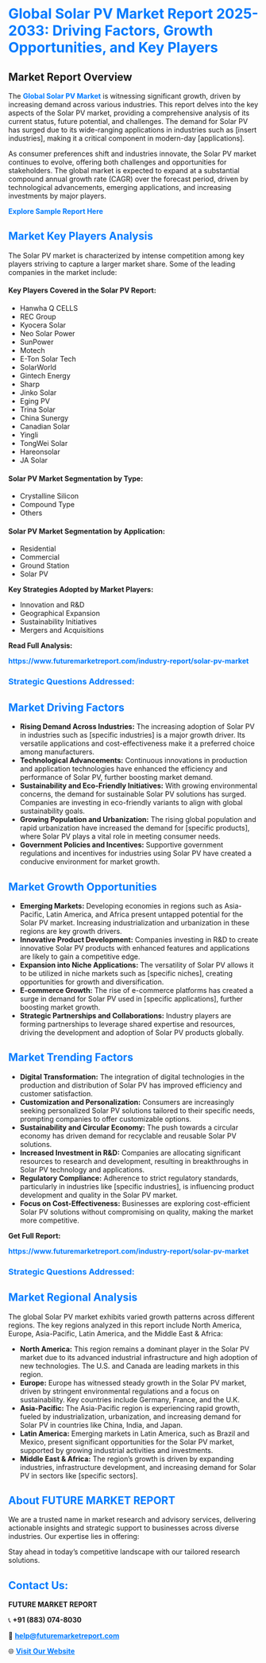<h1 style="color: #007BFF;">Global Solar PV Market Report 2025-2033: Driving Factors, Growth Opportunities, and Key Players</h1>

<section id="overview">
<h2>Market Report Overview</h2>
<p>The <a href="https://www.futuremarketreport.com/industry-report/solar-pv-market" style="color: #007BFF; text-decoration: none;"><strong>Global Solar PV Market</strong></a> is witnessing significant growth, driven by increasing demand across various industries. This report delves into the key aspects of the Solar PV market, providing a comprehensive analysis of its current status, future potential, and challenges. The demand for Solar PV has surged due to its wide-ranging applications in industries such as [insert industries], making it a critical component in modern-day [applications].</p>
<p>As consumer preferences shift and industries innovate, the Solar PV market continues to evolve, offering both challenges and opportunities for stakeholders. The global market is expected to expand at a substantial compound annual growth rate (CAGR) over the forecast period, driven by technological advancements, emerging applications, and increasing investments by major players.</p>
</section>

<section id="overview">
<p><a href="https://www.futuremarketreport.com/request-sample/reportId=113013" style="color: #007BFF; text-decoration: none;"><strong>Explore Sample Report Here</strong></a></p>
</section>

<section id="key-players">
<h2 style="color: #007BFF;">Market Key Players Analysis</h2>
<p>The Solar PV market is characterized by intense competition among key players striving to capture a larger market share. Some of the leading companies in the market include:</p>
<h4>Key Players Covered in the Solar PV Report:</h4>
<ul><li>Hanwha Q CELLS</li><li>REC Group</li><li>Kyocera Solar</li><li>Neo Solar Power</li><li>SunPower</li><li>Motech</li><li>E-Ton Solar Tech</li><li>SolarWorld</li><li>Gintech Energy</li><li>Sharp</li><li>Jinko Solar</li><li>Eging PV</li><li>Trina Solar</li><li>China Sunergy</li><li>Canadian Solar</li><li>Yingli</li><li>TongWei Solar</li><li>Hareonsolar</li><li>JA Solar</li></ul>
<h4>Solar PV Market Segmentation by Type:</h4>
<ul><li>Crystalline Silicon</li><li>Compound Type</li><li>Others</li></ul>

<h4>Solar PV Market Segmentation by Application:</h4>
<ul><li>Residential</li><li>Commercial</li><li>Ground Station</li><li>Solar PV</li></ul>
<p><strong>Key Strategies Adopted by Market Players:</strong></p>
<ul>
<li>Innovation and R&D</li>
<li>Geographical Expansion</li>
<li>Sustainability Initiatives</li>
<li>Mergers and Acquisitions</li>
</ul>
</section>

<section>
<p><strong>Read Full Analysis: </strong></p><a href="https://www.futuremarketreport.com/industry-report/solar-pv-market" style="color: #007BFF; text-decoration: none;"><strong>https://www.futuremarketreport.com/industry-report/solar-pv-market</strong></a>
<h3 style="color: #007BFF;">Strategic Questions Addressed:</h3>
</section>

<section id="driving-factors">
<h2 style="color: #007BFF;">Market Driving Factors</h2>
<ul>
<li><strong>Rising Demand Across Industries:</strong> The increasing adoption of Solar PV in industries such as [specific industries] is a major growth driver. Its versatile applications and cost-effectiveness make it a preferred choice among manufacturers.</li>
<li><strong>Technological Advancements:</strong> Continuous innovations in production and application technologies have enhanced the efficiency and performance of Solar PV, further boosting market demand.</li>
<li><strong>Sustainability and Eco-Friendly Initiatives:</strong> With growing environmental concerns, the demand for sustainable Solar PV solutions has surged. Companies are investing in eco-friendly variants to align with global sustainability goals.</li>
<li><strong>Growing Population and Urbanization:</strong> The rising global population and rapid urbanization have increased the demand for [specific products], where Solar PV plays a vital role in meeting consumer needs.</li>
<li><strong>Government Policies and Incentives:</strong> Supportive government regulations and incentives for industries using Solar PV have created a conducive environment for market growth.</li>
</ul>
</section>

<section id="growth-opportunities">
<h2 style="color: #007BFF;">Market Growth Opportunities</h2>
<ul>
<li><strong>Emerging Markets:</strong> Developing economies in regions such as Asia-Pacific, Latin America, and Africa present untapped potential for the Solar PV market. Increasing industrialization and urbanization in these regions are key growth drivers.</li>
<li><strong>Innovative Product Development:</strong> Companies investing in R&D to create innovative Solar PV products with enhanced features and applications are likely to gain a competitive edge.</li>
<li><strong>Expansion into Niche Applications:</strong> The versatility of Solar PV allows it to be utilized in niche markets such as [specific niches], creating opportunities for growth and diversification.</li>
<li><strong>E-commerce Growth:</strong> The rise of e-commerce platforms has created a surge in demand for Solar PV used in [specific applications], further boosting market growth.</li>
<li><strong>Strategic Partnerships and Collaborations:</strong> Industry players are forming partnerships to leverage shared expertise and resources, driving the development and adoption of Solar PV products globally.</li>
</ul>
</section>

<section id="trending-factors">
<h2 style="color: #007BFF;">Market Trending Factors</h2>
<ul>
<li><strong>Digital Transformation:</strong> The integration of digital technologies in the production and distribution of Solar PV has improved efficiency and customer satisfaction.</li>
<li><strong>Customization and Personalization:</strong> Consumers are increasingly seeking personalized Solar PV solutions tailored to their specific needs, prompting companies to offer customizable options.</li>
<li><strong>Sustainability and Circular Economy:</strong> The push towards a circular economy has driven demand for recyclable and reusable Solar PV solutions.</li>
<li><strong>Increased Investment in R&D:</strong> Companies are allocating significant resources to research and development, resulting in breakthroughs in Solar PV technology and applications.</li>
<li><strong>Regulatory Compliance:</strong> Adherence to strict regulatory standards, particularly in industries like [specific industries], is influencing product development and quality in the Solar PV market.</li>
<li><strong>Focus on Cost-Effectiveness:</strong> Businesses are exploring cost-efficient Solar PV solutions without compromising on quality, making the market more competitive.</li>
</ul>
</section>

<section>
<p><strong>Get Full Report: </strong></p><a href="https://www.futuremarketreport.com/industry-report/solar-pv-market" style="color: #007BFF; text-decoration: none;"><strong>https://www.futuremarketreport.com/industry-report/solar-pv-market</strong></a>
<h3 style="color: #007BFF;">Strategic Questions Addressed:</h3>
</section>


<section id="regional-analysis">
<h2 style="color: #007BFF;">Market Regional Analysis</h2>
<p>The global Solar PV market exhibits varied growth patterns across different regions. The key regions analyzed in this report include North America, Europe, Asia-Pacific, Latin America, and the Middle East & Africa:</p>
<ul>
<li><strong>North America:</strong> This region remains a dominant player in the Solar PV market due to its advanced industrial infrastructure and high adoption of new technologies. The U.S. and Canada are leading markets in this region.</li>
<li><strong>Europe:</strong> Europe has witnessed steady growth in the Solar PV market, driven by stringent environmental regulations and a focus on sustainability. Key countries include Germany, France, and the U.K.</li>
<li><strong>Asia-Pacific:</strong> The Asia-Pacific region is experiencing rapid growth, fueled by industrialization, urbanization, and increasing demand for Solar PV in countries like China, India, and Japan.</li>
<li><strong>Latin America:</strong> Emerging markets in Latin America, such as Brazil and Mexico, present significant opportunities for the Solar PV market, supported by growing industrial activities and investments.</li>
<li><strong>Middle East & Africa:</strong> The region’s growth is driven by expanding industries, infrastructure development, and increasing demand for Solar PV in sectors like [specific sectors].</li>
</ul>
</section>

<footer>
<h2 style="color: #007BFF;">About FUTURE MARKET REPORT</h2>
<p>We are a trusted name in market research and advisory services, delivering actionable insights and strategic support to businesses across diverse industries. Our expertise lies in offering:</p>

<p>Stay ahead in today’s competitive landscape with our tailored research solutions.</p>

<h2 style="color: #007BFF;">Contact Us:</h2>
<p><strong>FUTURE MARKET REPORT</strong></p>
<p>📞 <strong>+91 (883) 074-8030</strong></p>
<p>📧 <strong><a href="mailto:help@futuremarketreport.com" style="color: #007BFF;">help@futuremarketreport.com</a></strong></p>
<p>🌐 <strong><a href="https://www.futuremarketreport.com/" style="color: #007BFF;">Visit Our Website</a></strong></p>
</footer>